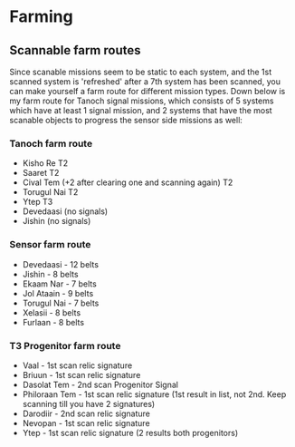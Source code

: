 # Farming

## Scannable farm routes
Since scanable missions seem to be static to each system, and the 1st scanned system is 'refreshed' after a 7th system has been scanned, you can make yourself a farm route for different mission types. Down below is my farm route for Tanoch signal missions, which consists of 5 systems which have at least 1 signal mission, and 2 systems that have the most scanable objects to progress the sensor side missions as well:

### Tanoch farm route
- Kisho Re T2
- Saaret T2
- Cival Tem (+2 after clearing one and scanning again) T2
- Torugul Nai T2
- Ytep T3
- Devedaasi (no signals)
- Jishin (no signals)

### Sensor farm route
- Devedaasi - 12 belts
- Jishin - 8 belts
- Ekaam Nar - 7 belts
- Jol Ataain - 9 belts
- Torugul Nai - 7 belts
- Xelasii - 8 belts
- Furlaan - 8 belts

### T3 Progenitor farm route
- Vaal - 1st scan relic signature
- Briuun - 1st scan relic signature
- Dasolat Tem - 2nd scan Progenitor Signal
- Philoraan Tem - 1st scan relic signature (1st result in list, not 2nd. Keep scanning till you have 2 signatures)
- Darodiir - 2nd scan relic signature
- Nevopan - 1st scan relic signature
- Ytep - 1st scan relic signature (2 results both progenitors)
